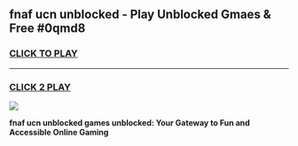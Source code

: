 
## fnaf ucn unblocked - Play Unblocked Gmaes & Free #0qmd8
<h3>
<a href="https://news.freeplayer.one?title=fnaf_ucn_unblocked&ref=26F">CLICK TO PLAY</a></h3>
<hr>

<h3>
<a href="https://news.freeplayer.one?title=fnaf_ucn_unblocked&ref=26F">CLICK 2 PLAY</a>
  
</h3>

<a href="https://news.freeplayer.one?title=fnaf_ucn_unblocked&ref=26F/"><img src="https://clearcache.store/games.png"></a>


**fnaf ucn unblocked games unblocked: Your Gateway to Fun and Accessible Online Gaming**
